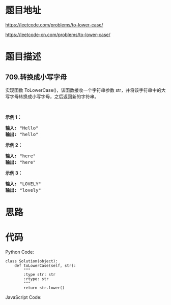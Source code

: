 # 题目地址
https://leetcode.com/problems/to-lower-case/

https://leetcode-cn.com/problems/to-lower-case/
# 题目描述
## 709.转换成小写字母
<p>实现函数 ToLowerCase()，该函数接收一个字符串参数 str，并将该字符串中的大写字母转换成小写字母，之后返回新的字符串。</p>

<p>&nbsp;</p>

<p><strong>示例 1：</strong></p>

<pre>
<strong>输入: </strong>&quot;Hello&quot;
<strong>输出: </strong>&quot;hello&quot;</pre>

<p><strong>示例 2：</strong></p>

<pre>
<strong>输入: </strong>&quot;here&quot;
<strong>输出: </strong>&quot;here&quot;</pre>

<p><strong>示例</strong><strong>&nbsp;3：</strong></p>

<pre>
<strong>输入: </strong>&quot;LOVELY&quot;
<strong>输出: </strong>&quot;lovely&quot;
</pre>

# 思路

# 代码
Python Code:

```
class Solution(object):
    def toLowerCase(self, str):
        """
        :type str: str
        :rtype: str
        """
        return str.lower()
```
JavaScript Code:

```

```
